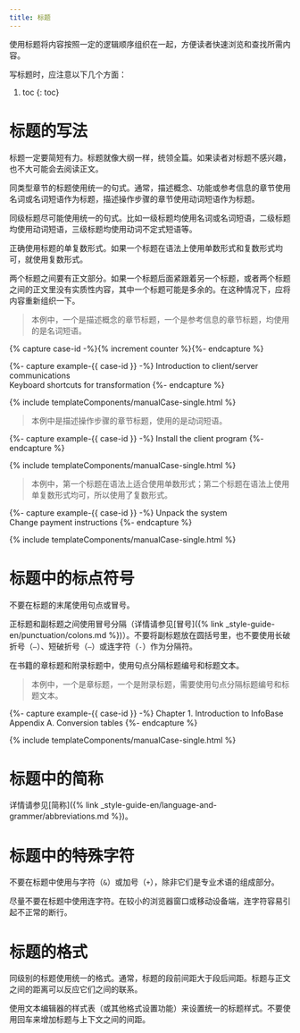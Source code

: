 ```yaml
---
title: 标题
---
```


使用标题将内容按照一定的逻辑顺序组织在一起，方便读者快速浏览和查找所需内容。

写标题时，应注意以下几个方面：

1. toc
{: toc}

# 标题的写法

标题一定要简短有力。标题就像大纲一样，统领全篇。如果读者对标题不感兴趣，也不大可能会去阅读正文。

同类型章节的标题使用统一的句式。通常，描述概念、功能或参考信息的章节使用名词或名词短语作为标题，描述操作步骤的章节使用动词短语作为标题。

同级标题尽可能使用统一的句式。比如一级标题均使用名词或名词短语，二级标题均使用动词短语，三级标题均使用动词不定式短语等。

正确使用标题的单复数形式。如果一个标题在语法上使用单数形式和复数形式均可，就使用复数形式。

两个标题之间要有正文部分。如果一个标题后面紧跟着另一个标题，或者两个标题之间的正文里没有实质性内容，其中一个标题可能是多余的。在这种情况下，应将内容重新组织一下。

> 本例中，一个是描述概念的章节标题，一个是参考信息的章节标题，均使用的是名词短语。

{% capture case-id -%}{% increment counter %}{%- endcapture %}

{%- capture example-{{ case-id }} -%}
Introduction to client/server communications  
Keyboard shortcuts for transformation
{%- endcapture %}

{% include templateComponents/manualCase-single.html %}

> 本例中是描述操作步骤的章节标题，使用的是动词短语。

{%- capture example-{{ case-id }} -%}
Install the client program
{%- endcapture %}

{% include templateComponents/manualCase-single.html %}

> 本例中，第一个标题在语法上适合使用单数形式；第二个标题在语法上使用单复数形式均可，所以使用了复数形式。

{%- capture example-{{ case-id }} -%}
Unpack the system  
Change payment instructions
{%- endcapture %}

{% include templateComponents/manualCase-single.html %}

# 标题中的标点符号

不要在标题的末尾使用句点或冒号。

正标题和副标题之间使用冒号分隔（详情请参见[冒号]({% link _style-guide-en/punctuation/colons.md %})）。不要将副标题放在圆括号里，也不要使用长破折号（`—`）、短破折号（`–`）或连字符（`-`）作为分隔符。

在书籍的章标题和附录标题中，使用句点分隔标题编号和标题文本。

> 本例中，一个是章标题，一个是附录标题，需要使用句点分隔标题编号和标题文本。

{%- capture example-{{ case-id }} -%}
Chapter 1. Introduction to InfoBase  
Appendix A. Conversion tables
{%- endcapture %}

{% include templateComponents/manualCase-single.html %}

# 标题中的简称

详情请参见[简称]({% link _style-guide-en/language-and-grammer/abbreviations.md %})。

# 标题中的特殊字符

不要在标题中使用与字符（`&`）或加号（`+`），除非它们是专业术语的组成部分。

尽量不要在标题中使用连字符。在较小的浏览器窗口或移动设备端，连字符容易引起不正常的断行。

# 标题的格式

同级别的标题使用统一的格式。通常，标题的段前间距大于段后间距。标题与正文之间的距离可以反应它们之间的联系。

使用文本编辑器的样式表（或其他格式设置功能）来设置统一的标题样式。不要使用回车来增加标题与上下文之间的间距。